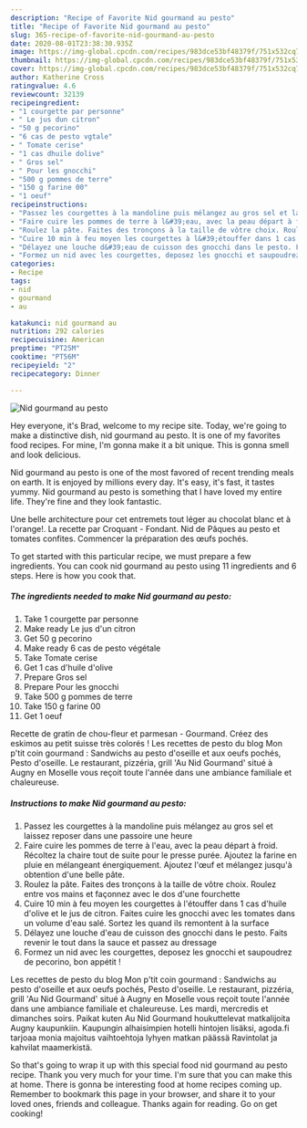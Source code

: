 ```yaml
---
description: "Recipe of Favorite Nid gourmand au pesto"
title: "Recipe of Favorite Nid gourmand au pesto"
slug: 365-recipe-of-favorite-nid-gourmand-au-pesto
date: 2020-08-01T23:38:30.935Z
image: https://img-global.cpcdn.com/recipes/983dce53bf48379f/751x532cq70/nid-gourmand-au-pesto-photo-principale-de-la-recette.jpg
thumbnail: https://img-global.cpcdn.com/recipes/983dce53bf48379f/751x532cq70/nid-gourmand-au-pesto-photo-principale-de-la-recette.jpg
cover: https://img-global.cpcdn.com/recipes/983dce53bf48379f/751x532cq70/nid-gourmand-au-pesto-photo-principale-de-la-recette.jpg
author: Katherine Cross
ratingvalue: 4.6
reviewcount: 32139
recipeingredient:
- "1 courgette par personne"
- " Le jus dun citron"
- "50 g pecorino"
- "6 cas de pesto vgtale"
- " Tomate cerise"
- "1 cas dhuile dolive"
- " Gros sel"
- " Pour les gnocchi"
- "500 g pommes de terre"
- "150 g farine 00"
- "1 oeuf"
recipeinstructions:
- "Passez les courgettes à la mandoline puis mélangez au gros sel et laissez reposer dans une passoire une heure"
- "Faire cuire les pommes de terre à l&#39;eau, avec la peau départ à froid. Récoltez la chaire tout de suite pour le presse purée. Ajoutez la farine en pluie en mélangeant énergiquement. Ajoutez l&#39;œuf et mélangez jusqu&#39;à obtention d&#39;une belle pâte."
- "Roulez la pâte. Faites des tronçons à la taille de vôtre choix. Roulez entre vos mains et façonnez avec le dos d&#39;une fourchette"
- "Cuire 10 min à feu moyen les courgettes à l&#39;étouffer dans 1 cas d&#39;huile d&#39;olive et le jus de citron. Faites cuire les gnocchi avec les tomates dans un volume d&#39;eau salé. Sortez les quand ils remontent à la surface"
- "Délayez une louche d&#39;eau de cuisson des gnocchi dans le pesto. Faits revenir le tout dans la sauce et passez au dressage"
- "Formez un nid avec les courgettes, deposez les gnocchi et saupoudrez de pecorino, bon appétit !"
categories:
- Recipe
tags:
- nid
- gourmand
- au

katakunci: nid gourmand au 
nutrition: 292 calories
recipecuisine: American
preptime: "PT25M"
cooktime: "PT56M"
recipeyield: "2"
recipecategory: Dinner

---
```



![Nid gourmand au pesto](https://img-global.cpcdn.com/recipes/983dce53bf48379f/751x532cq70/nid-gourmand-au-pesto-photo-principale-de-la-recette.jpg)

Hey everyone, it's Brad, welcome to my recipe site. Today, we're going to make a distinctive dish, nid gourmand au pesto. It is one of my favorites food recipes. For mine, I'm gonna make it a bit unique. This is gonna smell and look delicious.

Nid gourmand au pesto is one of the most favored of recent trending meals on earth. It is enjoyed by millions every day. It's easy, it's fast, it tastes yummy. Nid gourmand au pesto is something that I have loved my entire life. They're fine and they look fantastic.

Une belle architecture pour cet entremets tout léger au chocolat blanc et à l&#39;orange!. La recette par Croquant - Fondant. Nid de Pâques au pesto et tomates confites. Commencer la préparation des œufs pochés.


To get started with this particular recipe, we must prepare a few ingredients. You can cook nid gourmand au pesto using 11 ingredients and 6 steps. Here is how you cook that.

<!--inarticleads1-->

##### The ingredients needed to make Nid gourmand au pesto:

1. Take 1 courgette par personne
1. Make ready  Le jus d&#39;un citron
1. Get 50 g pecorino
1. Make ready 6 cas de pesto végétale
1. Take  Tomate cerise
1. Get 1 cas d&#39;huile d&#39;olive
1. Prepare  Gros sel
1. Prepare  Pour les gnocchi
1. Take 500 g pommes de terre
1. Take 150 g farine 00
1. Get 1 oeuf


Recette de gratin de chou-fleur et parmesan - Gourmand. Créez des eskimos au petit suisse très colorés ! Les recettes de pesto du blog Mon p&#39;tit coin gourmand : Sandwichs au pesto d&#39;oseille et aux oeufs pochés, Pesto d&#39;oseille. Le restaurant, pizzéria, grill &#39;Au Nid Gourmand&#39; situé à Augny en Moselle vous reçoit toute l&#39;année dans une ambiance familiale et chaleureuse. 

<!--inarticleads2-->

##### Instructions to make Nid gourmand au pesto:

1. Passez les courgettes à la mandoline puis mélangez au gros sel et laissez reposer dans une passoire une heure
1. Faire cuire les pommes de terre à l&#39;eau, avec la peau départ à froid. Récoltez la chaire tout de suite pour le presse purée. Ajoutez la farine en pluie en mélangeant énergiquement. Ajoutez l&#39;œuf et mélangez jusqu&#39;à obtention d&#39;une belle pâte.
1. Roulez la pâte. Faites des tronçons à la taille de vôtre choix. Roulez entre vos mains et façonnez avec le dos d&#39;une fourchette
1. Cuire 10 min à feu moyen les courgettes à l&#39;étouffer dans 1 cas d&#39;huile d&#39;olive et le jus de citron. Faites cuire les gnocchi avec les tomates dans un volume d&#39;eau salé. Sortez les quand ils remontent à la surface
1. Délayez une louche d&#39;eau de cuisson des gnocchi dans le pesto. Faits revenir le tout dans la sauce et passez au dressage
1. Formez un nid avec les courgettes, deposez les gnocchi et saupoudrez de pecorino, bon appétit !


Les recettes de pesto du blog Mon p&#39;tit coin gourmand : Sandwichs au pesto d&#39;oseille et aux oeufs pochés, Pesto d&#39;oseille. Le restaurant, pizzéria, grill &#39;Au Nid Gourmand&#39; situé à Augny en Moselle vous reçoit toute l&#39;année dans une ambiance familiale et chaleureuse. Les mardi, mercredis et dimanches soirs. Paikat kuten Au Nid Gourmand houkuttelevat matkalijoita Augny kaupunkiin. Kaupungin alhaisimpien hotelli hintojen lisäksi, agoda.fi tarjoaa monia majoitus vaihtoehtoja lyhyen matkan päässä Ravintolat ja kahvilat maamerkistä. 

So that's going to wrap it up with this special food nid gourmand au pesto recipe. Thank you very much for your time. I'm sure that you can make this at home. There is gonna be interesting food at home recipes coming up. Remember to bookmark this page in your browser, and share it to your loved ones, friends and colleague. Thanks again for reading. Go on get cooking!
